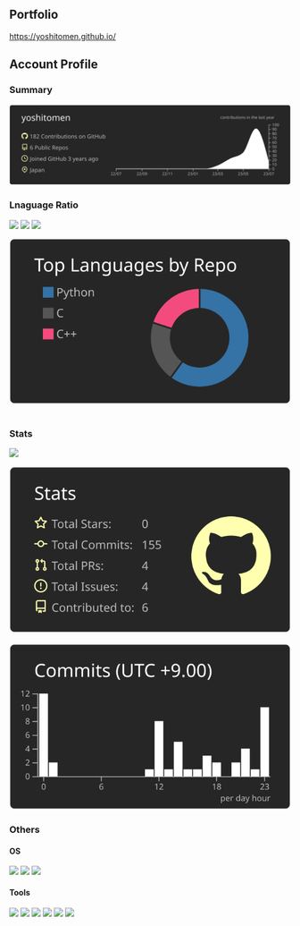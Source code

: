 <!--### Hi there 👋-->
## Portfolio
https://yoshitomen.github.io/

## Account Profile
### Summary
![](https://raw.githubusercontent.com/yoshitomen/yoshitomen/main/profile-summary-card-output/apprentice/0-profile-details.svg)
<br>

### Lnaguage Ratio
<!--![C](https://img.shields.io/badge/c-black?style=for-the-badge&logo=c)-->
<!--![C++](https://img.shields.io/badge/c++-black?style=for-the-badge&logo=cplusplus)-->
<!--![Python](https://img.shields.io/badge/python-black?style=for-the-badge&logo=python)-->

<!--![](https://img.shields.io/badge/-Javascript-333300.svg?logo=javascript&style=flat)-->
<!--![](https://img.shields.io/badge/-TypeScript-001244.svg?logo=typescript&style=flat)-->
<!--![](https://img.shields.io/badge/-Java-4D77C3.svg?logo=java&style=flat)-->

![](https://img.shields.io/badge/-C-00599C.svg?logo=c)
![](https://img.shields.io/badge/-C++-00599C.svg?logo=c%2B%2B&style=flat)
![](https://img.shields.io/badge/-Python-yellow?logo=python&style=flat)
<!--![](https://img.shields.io/badge/-Swift-662211.svg?logo=swift&style=flat)-->



![](https://raw.githubusercontent.com/yoshitomen/yoshitomen/main/profile-summary-card-output/apprentice/1-repos-per-language.svg)&emsp;&nbsp;&thinsp;<!--![](https://raw.githubusercontent.com/yoshitomen/yoshitomen/main/profile-summary-card-output/apprentice/2-most-commit-language.svg)-->

### Stats
![](https://img.shields.io/badge/-GitHub-black?logo=github)


![](https://raw.githubusercontent.com/yoshitomen/yoshitomen/main/profile-summary-card-output/apprentice/3-stats.svg)&emsp;&nbsp;&thinsp;![](https://raw.githubusercontent.com/yoshitomen/yoshitomen/main/profile-summary-card-output/apprentice/4-productive-time.svg)

### Others

#### OS

![](https://img.shields.io/badge/-macOS-black?logo=Apple)
![](https://img.shields.io/badge/-Linux-black?logo=linux)
![](https://img.shields.io/badge/-Windows-informational?logo=Windows)

#### Tools
![](https://img.shields.io/badge/-VScode-213a70?logo=VisualStudioCode)
![](https://img.shields.io/badge/-GitLab-informational?logo=gitlab)
![](https://img.shields.io/badge/-Fusion-e87400?logo=AutoDesk)
![](https://img.shields.io/badge/-Photoshop-00183F?logo=AdobePhotoshop)
![](https://img.shields.io/badge/-Lightroom-00133A?logo=AdobeLightroom)
![](https://img.shields.io/badge/-LaTeX-008080?logo=LaTeX)



<!--
**yoshitomen/yoshitomen** is a ✨ _special_ ✨ repository because its `README.md` (this file) appears on your GitHub profile.

Here are some ideas to get you started:

- 🔭 I’m currently working on ...
- 🌱 I’m currently learning ...
- 👯 I’m looking to collaborate on ...
- 🤔 I’m looking for help with ...
- 💬 Ask me about ...
- 📫 How to reach me: ...
- 😄 Pronouns: ...
- ⚡ Fun fact: ...
-->
